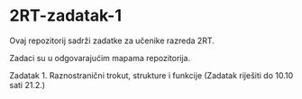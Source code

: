 # 2RT-zadatak-1

Ovaj repozitorij sadrži zadatke za učenike razreda 2RT.

Zadaci su u odgovarajućim mapama repozitorija. 

Zadatak 1. Raznostranični trokut, strukture i funkcije (Zadatak riješiti do 10.10 sati 21.2.)




